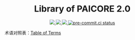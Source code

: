 <div align="center">

# Library of PAICORE 2.0

</div>

<p align="center">
    <a href="https://github.com/PAICookers/PAIlib/blob/master/pyproject.toml">
        <img src="https://img.shields.io/pypi/pyversions/paicorelib">
    </a>
    <a href="https://github.com/PAICookers/PAIlib/releases/tag/v0.0.12">
        <img src="https://img.shields.io/github/v/release/PAICookers/PAIlib?color=orange">
    </a>
    <a href="https://www.codefactor.io/repository/github/PAICookers/PAIlib">
      <img src="https://img.shields.io/codefactor/grade/github/PAICookers/PAIlib/master?color=red">
    </a>
    <a href="https://results.pre-commit.ci/latest/github/PAICookers/PAIlib/master">
	   <img src="https://results.pre-commit.ci/badge/github/PAICookers/PAIlib/master.svg" alt="pre-commit.ci status">
    </a>

</p>

术语对照表：[Table of Terms](docs/Table-of-Terms.md)
